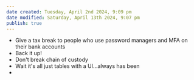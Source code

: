 ```yaml
---
date created: Tuesday, April 2nd 2024, 9:09 pm
date modified: Saturday, April 13th 2024, 9:07 pm
publish: true
---
```


- Give a tax break to people who use password managers and MFA on their bank accounts
- Back it up!
- Don't break chain of custody
- Wait it's all just tables with a UI...always has been
- 